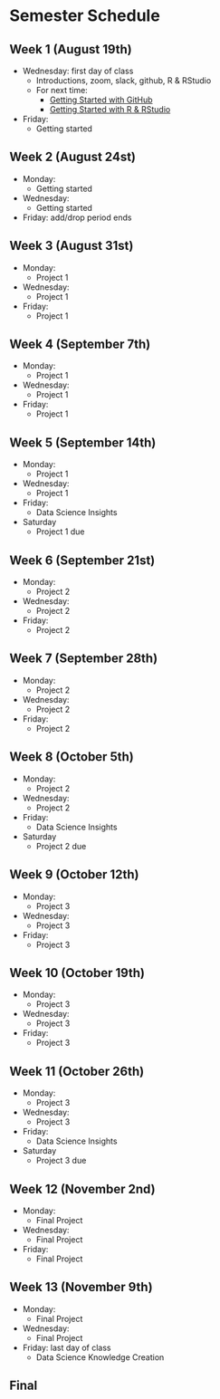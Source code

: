 # Semester Schedule

## Week 1 (August 19th)
- Wednesday: first day of class
	- Introductions, zoom, slack, github, R & RStudio
	- For next time:
		- [Getting Started with GitHub](https://tyler-frazier.github.io/dsbook/gitstart.html)
		- [Getting Started with R & RStudio](https://tyler-frazier.github.io/dsbook/rstart.html)
- Friday:
	- Getting started

## Week 2 (August 24st)
- Monday: 
	- Getting started
- Wednesday:
	- Getting started
- Friday: add/drop period ends

## Week 3 (August 31st)
- Monday:
	- Project 1 
- Wednesday:
	- Project 1 
- Friday:
	- Project 1

## Week 4 (September 7th) 
- Monday:
	- Project 1 
- Wednesday:
	- Project 1 
- Friday:
	- Project 1

## Week 5 (September 14th)
- Monday:
	- Project 1 
- Wednesday:
	- Project 1 
- Friday:
	- Data Science Insights
- Saturday
	- Project 1 due 

## Week 6 (September 21st)
- Monday:
	- Project 2 
- Wednesday:
	- Project 2 
- Friday:
	- Project 2

## Week 7 (September 28th)
- Monday:
	- Project 2 
- Wednesday:
	- Project 2 
- Friday:
	- Project 2

## Week 8 (October 5th)
- Monday:
	- Project 2 
- Wednesday:
	- Project 2 
- Friday:
	- Data Science Insights
- Saturday
	- Project 2 due 

## Week 9 (October 12th)
- Monday:
	- Project 3 
- Wednesday:
	- Project 3 
- Friday:
	- Project 3 

## Week 10 (October 19th)
- Monday:
	- Project 3 
- Wednesday:
	- Project 3 
- Friday:
	- Project 3 

## Week 11 (October 26th)
- Monday:
	- Project 3 
- Wednesday:
	- Project 3 
- Friday:
	- Data Science Insights
- Saturday
	- Project 3 due 

## Week 12 (November 2nd)
- Monday:
	- Final Project 
- Wednesday:
	- Final Project
- Friday:
	- Final Project

## Week 13 (November 9th)
- Monday: 
	- Final Project
- Wednesday:
	- Final Project
- Friday: last day of class
	- Data Science Knowledge Creation 

## Final





